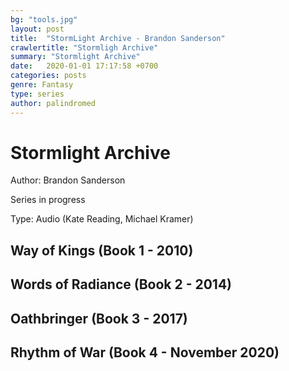 ```yaml
---
bg: "tools.jpg"
layout: post
title:  "StormLight Archive - Brandon Sanderson"
crawlertitle: "Stormligh Archive"
summary: "Stormlight Archive"
date:   2020-01-01 17:17:58 +0700
categories: posts
genre: Fantasy
type: series
author: palindromed
---
```


# Stormlight Archive

Author: Brandon Sanderson

Series in progress

Type: Audio (Kate Reading, Michael Kramer)

## Way of Kings (Book 1 - 2010)

## Words of Radiance (Book 2 - 2014)

## Oathbringer (Book 3 - 2017)

## Rhythm of War (Book 4 - November 2020)
